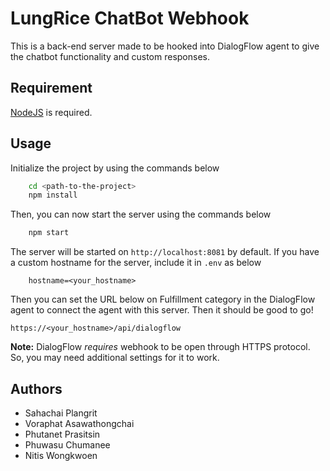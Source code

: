 
# LungRice ChatBot Webhook

This is a back-end server made to be hooked into DialogFlow agent to give the chatbot functionality and custom responses.

## Requirement
[NodeJS](https://nodejs.org/en/download/) is required.

## Usage
Initialize the project by using the commands below
```bash
    cd <path-to-the-project>
    npm install
```

Then, you can now start the server using the commands below
```bash
    npm start
```

The server will be started on `http://localhost:8081` by default.
If you have a custom hostname for the server, include it in `.env` as below

```
    hostname=<your_hostname>
```

Then you can set the URL below on Fulfillment category in the DialogFlow agent
to connect the agent with this server. Then it should be good to go!

``` 
https://<your_hostname>/api/dialogflow 
```

**Note:** DialogFlow *requires* webhook to be open through HTTPS protocol.
So, you may need additional settings for it to work.

## Authors
- Sahachai Plangrit
- Voraphat Asawathongchai
- Phutanet Prasitsin
- Phuwasu Chumanee
- Nitis Wongkwoen
